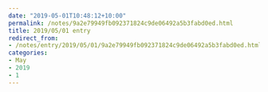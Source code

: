 ```yaml
---
date: "2019-05-01T10:48:12+10:00"
permalink: /notes/9a2e79949fb092371824c9de06492a5b3fabd0ed.html
title: 2019/05/01 entry
redirect_from:
- /notes/entry/2019/05/01/9a2e79949fb092371824c9de06492a5b3fabd0ed.html
categories:
- May
- 2019
- 1
---
```

